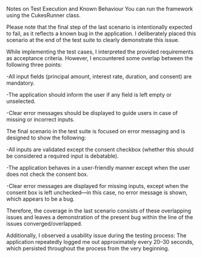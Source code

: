 Notes on Test Execution and Known Behaviour
You can run the framework using the CukesRunner class.

Please note that the final step of the last scenario is intentionally expected to fail, as it reflects a known bug in the application. 
I deliberately placed this scenario at the end of the test suite to clearly demonstrate this issue.

While implementing the test cases, I interpreted the provided requirements as acceptance criteria. 
However, I encountered some overlap between the following three points:

-All input fields (principal amount, interest rate, duration, and consent) are mandatory.

-The application should inform the user if any field is left empty or unselected.

-Clear error messages should be displayed to guide users in case of missing or incorrect inputs.

The final scenario in the test suite is focused on error messaging and is designed to show the following:

-All inputs are validated except the consent checkbox (whether this should be considered a required input is debatable).

-The application behaves in a user-friendly manner except when the user does not check the consent box.

-Clear error messages are displayed for missing inputs, except when the consent box is left unchecked—in this case, no error message is shown, which appears to be a bug.

Therefore, the coverage in the last scenario consists of these overlapping issues and leaves a demonstration of the present bug within the line of the issues converged/overlapped.

Additionally, I observed a usability issue during the testing process: The application repeatedly logged me out approximately every 20–30 seconds, which persisted throughout the process from the very beginning.